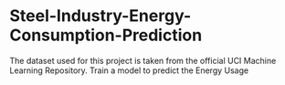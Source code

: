# Steel-Industry-Energy-Consumption-Prediction
The dataset used for this project is taken from the official UCI  Machine Learning Repository. Train a model to predict the Energy Usage
